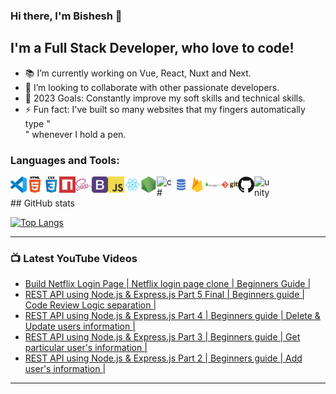 ### Hi there, I'm Bishesh 👋

## I'm a Full Stack Developer, who love to code! 

- 📚 I’m currently working on Vue, React, Nuxt and Next.
- 👯 I’m looking to collaborate with other passionate developers.
- 🥅 2023 Goals: Constantly improve my soft skills and technical skills.
- ⚡ Fun fact: I've built so many websites that my fingers automatically type "<div>" whenever I hold a pen.

### Languages and Tools:

<img align="left" alt="Visual Studio Code" width="26px" src="https://raw.githubusercontent.com/github/explore/80688e429a7d4ef2fca1e82350fe8e3517d3494d/topics/visual-studio-code/visual-studio-code.png" />
<img align="left" alt="HTML5" width="26px" src="https://raw.githubusercontent.com/github/explore/80688e429a7d4ef2fca1e82350fe8e3517d3494d/topics/html/html.png" />
<img align="left" alt="CSS3" width="26px" src="https://raw.githubusercontent.com/github/explore/80688e429a7d4ef2fca1e82350fe8e3517d3494d/topics/css/css.png" />
<img align="left" alt="npm" width="26px" src="https://raw.githubusercontent.com/github/explore/80688e429a7d4ef2fca1e82350fe8e3517d3494d/topics/npm/npm.png" />
<img align="left" alt="Sass" width="26px" src="https://raw.githubusercontent.com/github/explore/80688e429a7d4ef2fca1e82350fe8e3517d3494d/topics/sass/sass.png" />
<img align="left" alt="bootstap" width="26px" src="https://raw.githubusercontent.com/github/explore/80688e429a7d4ef2fca1e82350fe8e3517d3494d/topics/bootstrap/bootstrap.png" />
<img align="left" alt="JavaScript" width="26px" src="https://raw.githubusercontent.com/github/explore/80688e429a7d4ef2fca1e82350fe8e3517d3494d/topics/javascript/javascript.png" />
<img align="left" alt="React" width="26px" src="https://raw.githubusercontent.com/github/explore/80688e429a7d4ef2fca1e82350fe8e3517d3494d/topics/react/react.png" />
<img align="left" alt="Node.js" width="26px" src="https://raw.githubusercontent.com/github/explore/80688e429a7d4ef2fca1e82350fe8e3517d3494d/topics/nodejs/nodejs.png" />
<img align="left" alt="c#" width="26px" src="https://www.clipartmax.com/png/middle/296-2963807_string-helper-class-c-logo.png" />
<img align="left" alt="SQL" width="26px" src="https://raw.githubusercontent.com/github/explore/80688e429a7d4ef2fca1e82350fe8e3517d3494d/topics/sql/sql.png" />
<img align="left" alt="firebase" width="26px" src="https://raw.githubusercontent.com/github/explore/80688e429a7d4ef2fca1e82350fe8e3517d3494d/topics/firebase/firebase.png" />
<img align="left" alt="MongoDB" width="26px" src="https://raw.githubusercontent.com/github/explore/80688e429a7d4ef2fca1e82350fe8e3517d3494d/topics/mongodb/mongodb.png" />
<img align="left" alt="Git" width="26px" src="https://raw.githubusercontent.com/github/explore/80688e429a7d4ef2fca1e82350fe8e3517d3494d/topics/git/git.png" />
<img align="left" alt="GitHub" width="26px" src="https://raw.githubusercontent.com/github/explore/78df643247d429f6cc873026c0622819ad797942/topics/github/github.png" />
<img align="left" alt="unity" width="26px" src="https://e7.pngegg.com/pngimages/242/418/png-clipart-unity-video-game-logo-augmented-reality-game-engine-others-miscellaneous-angle.png" />


<br />
<br />
 ## GitHub stats
  
[![Top Langs](https://github-readme-stats.vercel.app/api/top-langs/?username=bishesh58)](https://github.com/anuraghazra/github-readme-stats)

---

### 📺 Latest YouTube Videos

<!-- YOUTUBE:START -->
- [Build Netflix Login Page | Netflix login page clone | Beginners Guide |](https://www.youtube.com/watch?v=4quNiCTlj2w)
- [REST API using Node.js &amp; Express.js  Part 5 Final | Beginners guide | Code Review Logic separation |](https://www.youtube.com/watch?v=HSqKapk7lQc)
- [REST API using Node.js &amp; Express.js  Part 4 | Beginners guide | Delete &amp; Update users information |](https://www.youtube.com/watch?v=coE8xng2tHE)
- [REST API using Node.js &amp; Express.js  Part 3 | Beginners guide | Get particular user&#39;s information |](https://www.youtube.com/watch?v=ZeOCIYc5Q00)
- [REST API using Node.js &amp; Express.js  Part 2 | Beginners guide | Add user&#39;s information |](https://www.youtube.com/watch?v=9uc1QTQXAfc)
<!-- YOUTUBE:END -->

---
